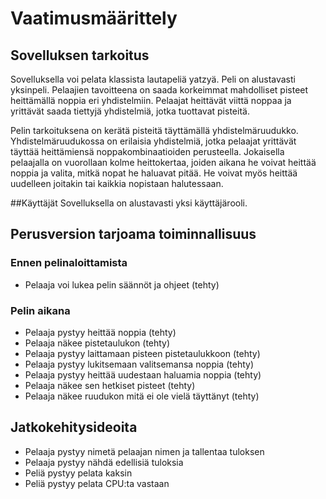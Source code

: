 # Vaatimusmäärittely
## Sovelluksen tarkoitus
Sovelluksella voi pelata klassista lautapeliä yatzyä. Peli on alustavasti yksinpeli. Pelaajien tavoitteena on saada korkeimmat mahdolliset pisteet heittämällä noppia eri yhdistelmiin. Pelaajat heittävät viittä noppaa ja yrittävät saada tiettyjä yhdistelmiä, jotka tuottavat pisteitä.

Pelin tarkoituksena on kerätä pisteitä täyttämällä yhdistelmäruudukko. Yhdistelmäruudukossa on erilaisia yhdistelmiä, jotka pelaajat yrittävät täyttää heittämiensä noppakombinaatioiden perusteella. Jokaisella pelaajalla on vuorollaan kolme heittokertaa, joiden aikana he voivat heittää noppia ja valita, mitkä nopat he haluavat pitää. He voivat myös heittää uudelleen joitakin tai kaikkia nopistaan halutessaan.

##Käyttäjät
Sovelluksella on alustavasti yksi käyttäjärooli.

## Perusversion tarjoama toiminnallisuus

### Ennen pelinaloittamista
- Pelaaja voi lukea pelin säännöt ja ohjeet  (tehty)

### Pelin aikana
- Pelaaja pystyy heittää noppia  (tehty)
- Pelaaja näkee pistetaulukon (tehty)
- Pelaaja pystyy laittamaan pisteen pistetaulukkoon (tehty)
- Pelaaja pystyy lukitsemaan valitsemansa noppia (tehty)
- Pelaaja pystyy heittää uudestaan haluamia noppia (tehty)
- Pelaaja näkee sen hetkiset pisteet (tehty)
- Pelaaja näkee ruudukon mitä ei ole vielä täyttänyt (tehty)

## Jatkokehitysideoita

- Pelaaja pystyy nimetä pelaajan nimen ja tallentaa tuloksen
- Pelaaja pystyy nähdä edellisiä tuloksia
- Peliä pystyy pelata kaksin
- Peliä pystyy pelata CPU:ta vastaan
